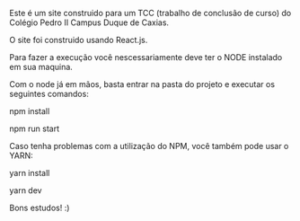 Este é um site construido para um TCC (trabalho de conclusão de curso) do Colégio Pedro II Campus Duque de Caxias.

O site foi construido usando React.js.

Para fazer a execução você nescessariamente deve ter o NODE instalado em sua maquina.

Com o node já em mãos, basta entrar na pasta do projeto e executar os seguintes comandos:

npm install

npm run start

Caso tenha problemas com a utilização do NPM, você também pode usar o YARN:

yarn install

yarn dev

Bons estudos! :)
